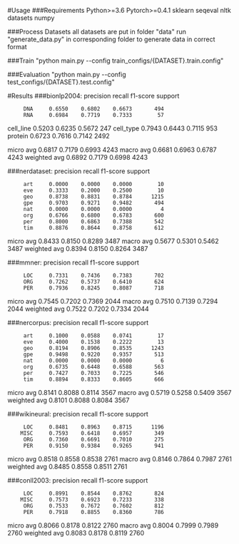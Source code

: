 #Usage
###Requirements
Python>=3.6
Pytorch>=0.4.1
sklearn
seqeval
nltk
datasets
numpy

###Process Datasets
all datasets are put in folder "data"
run "generate_data.py" in corresponding folder to generate data in correct format

###Train
"python main.py --config train_configs/{DATASET}.train.config"

###Evaluation
"python main.py --config test_configs/{DATASET}.test.config"

#Results
###bionlp2004:
precision    recall  f1-score   support

         DNA     0.6550    0.6802    0.6673       494
         RNA     0.6984    0.7719    0.7333        57
   cell_line     0.5203    0.6235    0.5672       247
   cell_type     0.7943    0.6443    0.7115       953
     protein     0.6723    0.7616    0.7142      2492

   micro avg     0.6817    0.7179    0.6993      4243
   macro avg     0.6681    0.6963    0.6787      4243
weighted avg     0.6892    0.7179    0.6998      4243

###nerdataset:
precision    recall  f1-score   support

         art     0.0000    0.0000    0.0000        10
         eve     0.3333    0.2000    0.2500        10
         geo     0.8738    0.8831    0.8784      1215
         gpe     0.9703    0.9271    0.9482       494
         nat     0.0000    0.0000    0.0000         4
         org     0.6766    0.6800    0.6783       600
         per     0.8000    0.6863    0.7388       542
         tim     0.8876    0.8644    0.8758       612

   micro avg     0.8433    0.8150    0.8289      3487
   macro avg     0.5677    0.5301    0.5462      3487
weighted avg     0.8394    0.8150    0.8264      3487

###mmner:
precision    recall  f1-score   support

         LOC     0.7331    0.7436    0.7383       702
         ORG     0.7262    0.5737    0.6410       624
         PER     0.7936    0.8245    0.8087       718

   micro avg     0.7545    0.7202    0.7369      2044
   macro avg     0.7510    0.7139    0.7294      2044
weighted avg     0.7522    0.7202    0.7334      2044

###nercorpus:
precision    recall  f1-score   support

         art     0.1000    0.0588    0.0741        17
         eve     0.4000    0.1538    0.2222        13
         geo     0.8194    0.8906    0.8535      1243
         gpe     0.9498    0.9220    0.9357       513
         nat     0.0000    0.0000    0.0000         6
         org     0.6735    0.6448    0.6588       563
         per     0.7427    0.7033    0.7225       546
         tim     0.8894    0.8333    0.8605       666

   micro avg     0.8141    0.8088    0.8114      3567
   macro avg     0.5719    0.5258    0.5409      3567
weighted avg     0.8101    0.8088    0.8084      3567

###wikineural:
precision    recall  f1-score   support

         LOC     0.8481    0.8963    0.8715      1196
        MISC     0.7593    0.6418    0.6957       349
         ORG     0.7360    0.6691    0.7010       275
         PER     0.9150    0.9384    0.9265       941

   micro avg     0.8518    0.8558    0.8538      2761
   macro avg     0.8146    0.7864    0.7987      2761
weighted avg     0.8485    0.8558    0.8511      2761

###conll2003:
precision    recall  f1-score   support

         LOC     0.8991    0.8544    0.8762       824
        MISC     0.7573    0.6923    0.7233       338
         ORG     0.7533    0.7672    0.7602       812
         PER     0.7918    0.8855    0.8360       786

   micro avg     0.8066    0.8178    0.8122      2760
   macro avg     0.8004    0.7999    0.7989      2760
weighted avg     0.8083    0.8178    0.8119      2760





